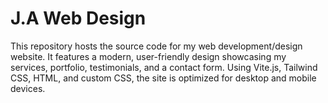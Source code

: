 # J.A Web Design
 This repository hosts the source code for my web development/design website. It features a modern, user-friendly design showcasing my services, portfolio, testimonials, and a contact form. Using Vite.js, Tailwind CSS, HTML, and custom CSS, the site is optimized for desktop and mobile devices.
